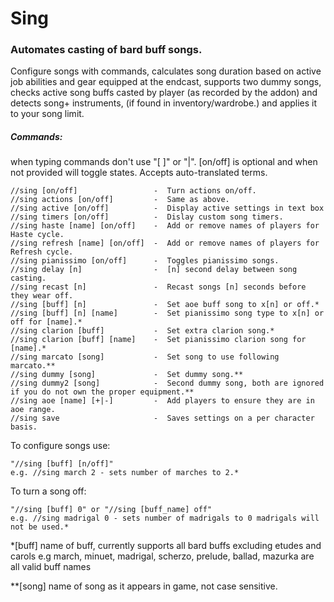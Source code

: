 # Sing
### Automates casting of bard buff songs.

Configure songs with commands, calculates song duration based on active job abilities and gear equipped 
at the endcast, supports two dummy songs, checks active song buffs casted by player (as recorded by the addon) and detects song+ 
instruments, (if found in inventory/wardrobe.) and applies it to your song limit.

##### Commands: 
when typing commands don't use "[ ]" or "|". [on/off] is optional and when not provided will toggle states.
Accepts auto-translated terms.

	//sing [on/off]                 -  Turn actions on/off.
	//sing actions [on/off]         -  Same as above.
    //sing active [on/off]		    -  Display active settings in text box
    //sing timers [on/off]          -  Dislay custom song timers.
    //sing haste [name] [on/off]    -  Add or remove names of players for Haste cycle.
    //sing refresh [name] [on/off]  -  Add or remove names of players for Refresh cycle.
    //sing pianissimo [on/off]	    -  Toggles pianissimo songs.
	//sing delay [n]		        -  [n] second delay between song casting.
	//sing recast [n]               -  Recast songs [n] seconds before they wear off.
    //sing [buff] [n]               -  Set aoe buff song to x[n] or off.*
    //sing [buff] [n] [name] 	    -  Set pianissimo song type to x[n] or off for [name].*
    //sing clarion [buff] 	        -  Set extra clarion song.*
    //sing clarion [buff] [name]    -  Set pianissimo clarion song for [name].*
	//sing marcato [song]           -  Set song to use following marcato.**
	//sing dummy [song]	            -  Set dummy song.**
	//sing dummy2 [song]	        -  Second dummy song, both are ignored if you do not own the proper equipment.**
	//sing aoe [name] [+|-]         -  Add players to ensure they are in aoe range.
    //sing save                     -  Saves settings on a per character basis.

To configure songs use:
	
	"//sing [buff] [n/off]" 
	e.g. //sing march 2 - sets number of marches to 2.*

To turn a song off:
	
	"//sing [buff] 0" or "//sing [buff_name] off"
	e.g. //sing madrigal 0 - sets number of madrigals to 0 madrigals will not be used.*
	
	
*[buff] name of buff, currently supports all bard buffs excluding etudes and carols
    e.g march, minuet, madrigal, scherzo, prelude, ballad, mazurka are all valid buff names
	
**[song] name of song as it appears in game, not case sensitive.
